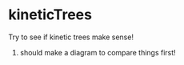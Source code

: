 # kineticTrees
Try to see if  kinetic    trees  make sense!

1) should    make   a  diagram to compare things first!
